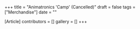 +++
title = "Animatronics 'Camp' (Cancelled)"
draft = false
tags = ["Merchandise"]
date = ""

[Article]
contributors = []
gallery = []
+++